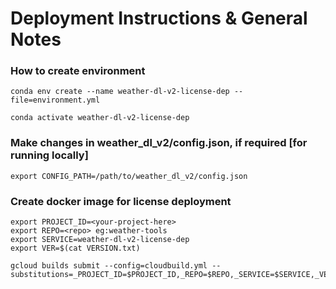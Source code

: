 # Deployment Instructions & General Notes

### How to create environment
```
conda env create --name weather-dl-v2-license-dep --file=environment.yml

conda activate weather-dl-v2-license-dep
```

### Make changes in weather_dl_v2/config.json, if required [for running locally]
```
export CONFIG_PATH=/path/to/weather_dl_v2/config.json
```

### Create docker image for license deployment
```
export PROJECT_ID=<your-project-here>
export REPO=<repo> eg:weather-tools
export SERVICE=weather-dl-v2-license-dep
export VER=$(cat VERSION.txt)

gcloud builds submit --config=cloudbuild.yml --substitutions=_PROJECT_ID=$PROJECT_ID,_REPO=$REPO,_SERVICE=$SERVICE,_VER=$VER
```